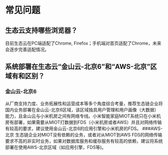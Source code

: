 # 常见问题
## 生态云支持哪些浏览器？
目前生态云在PC端适配了Chrome, Firefox；手机端对首页适配了Chrome，未来会逐步完善适配情况。
## 系统部署在生态云“金山云-北京6”和“AWS-北京”区域有和区别？
### 金山云-北京6
从厂商支持力度、业务拓展性和运营成本等多个角度综合考量，推荐生态链企业将国内业务部署在金山云-北京6区域，该区域独具用户管理和用户画像（大数据）能力，且金山云与小米机房之间有网络专线。小米智能家庭MIOT系统只在小米机房有部署，如果需要从MIOT打数据到FDS（小米机房或者AWS）并且对网络传输有较高的要求，建议使用金山云-北京6的应用引擎和小米机房的FDS。
###AWS-北京
生态链企业对MIOT没有依赖的业务，或者对从MIOT到AWS FDS的网络传输要求不高的非实时业务，如果对数据库服务和缓存服务有较高的依赖，建议将系统部署在使用AWS-北京区域（如应用引擎，FDS等)。
